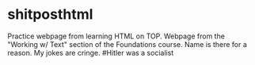 # shitposthtml
Practice webpage from learning HTML on TOP.
Webpage from the "Working w/ Text" section of the Foundations course.
Name is there for a reason.
My jokes are cringe.
#Hitler was a socialist
